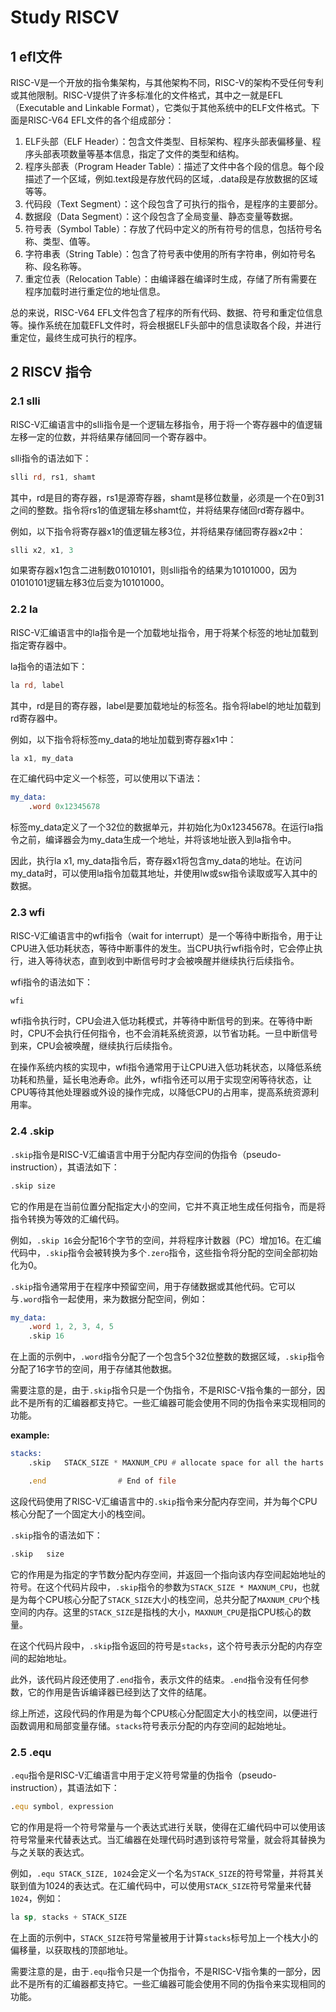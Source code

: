 # Study RISCV

## 1 efl文件

RISC-V是一个开放的指令集架构，与其他架构不同，RISC-V的架构不受任何专利或其他限制。RISC-V提供了许多标准化的文件格式，其中之一就是EFL（Executable and Linkable Format），它类似于其他系统中的ELF文件格式。下面是RISC-V64 EFL文件的各个组成部分：

1. ELF头部（ELF Header）：包含文件类型、目标架构、程序头部表偏移量、程序头部表项数量等基本信息，指定了文件的类型和结构。
2. 程序头部表（Program Header Table）：描述了文件中各个段的信息。每个段描述了一个区域，例如.text段是存放代码的区域，.data段是存放数据的区域等等。
3. 代码段（Text Segment）：这个段包含了可执行的指令，是程序的主要部分。
4. 数据段（Data Segment）：这个段包含了全局变量、静态变量等数据。
5. 符号表（Symbol Table）：存放了代码中定义的所有符号的信息，包括符号名称、类型、值等。
6. 字符串表（String Table）：包含了符号表中使用的所有字符串，例如符号名称、段名称等。
7. 重定位表（Relocation Table）：由编译器在编译时生成，存储了所有需要在程序加载时进行重定位的地址信息。

总的来说，RISC-V64 EFL文件包含了程序的所有代码、数据、符号和重定位信息等。操作系统在加载EFL文件时，将会根据ELF头部中的信息读取各个段，并进行重定位，最终生成可执行的程序。

## 2 RISCV 指令

### 2.1 slli

RISC-V汇编语言中的slli指令是一个逻辑左移指令，用于将一个寄存器中的值逻辑左移一定的位数，并将结果存储回同一个寄存器中。

slli指令的语法如下：

```asm
slli rd, rs1, shamt
```

其中，rd是目的寄存器，rs1是源寄存器，shamt是移位数量，必须是一个在0到31之间的整数。指令将rs1的值逻辑左移shamt位，并将结果存储回rd寄存器中。

例如，以下指令将寄存器x1的值逻辑左移3位，并将结果存储回寄存器x2中：

```asm
slli x2, x1, 3
```

如果寄存器x1包含二进制数01010101，则slli指令的结果为10101000，因为01010101逻辑左移3位后变为10101000。

### 2.2 la

RISC-V汇编语言中的la指令是一个加载地址指令，用于将某个标签的地址加载到指定寄存器中。

la指令的语法如下：

```asm
la rd, label
```

其中，rd是目的寄存器，label是要加载地址的标签名。指令将label的地址加载到rd寄存器中。

例如，以下指令将标签my_data的地址加载到寄存器x1中：

```asm
la x1, my_data
```

在汇编代码中定义一个标签，可以使用以下语法：

```asm
my_data:
    .word 0x12345678
```

标签my_data定义了一个32位的数据单元，并初始化为0x12345678。在运行la指令之前，编译器会为my_data生成一个地址，并将该地址嵌入到la指令中。

因此，执行la x1, my_data指令后，寄存器x1将包含my_data的地址。在访问my_data时，可以使用la指令加载其地址，并使用lw或sw指令读取或写入其中的数据。

### 2.3 wfi

RISC-V汇编语言中的wfi指令（wait for interrupt）是一个等待中断指令，用于让CPU进入低功耗状态，等待中断事件的发生。当CPU执行wfi指令时，它会停止执行，进入等待状态，直到收到中断信号时才会被唤醒并继续执行后续指令。

wfi指令的语法如下：

```asm
wfi
```

wfi指令执行时，CPU会进入低功耗模式，并等待中断信号的到来。在等待中断时，CPU不会执行任何指令，也不会消耗系统资源，以节省功耗。一旦中断信号到来，CPU会被唤醒，继续执行后续指令。

在操作系统内核的实现中，wfi指令通常用于让CPU进入低功耗状态，以降低系统功耗和热量，延长电池寿命。此外，wfi指令还可以用于实现空闲等待状态，让CPU等待其他处理器或外设的操作完成，以降低CPU的占用率，提高系统资源利用率。

### 2.4 .skip

`.skip`指令是RISC-V汇编语言中用于分配内存空间的伪指令（pseudo-instruction），其语法如下：

```asm
.skip size
```

它的作用是在当前位置分配指定大小的空间，它并不真正地生成任何指令，而是将指令转换为等效的汇编代码。

例如，`.skip 16`会分配16个字节的空间，并将程序计数器（PC）增加16。在汇编代码中，`.skip`指令会被转换为多个`.zero`指令，这些指令将分配的空间全部初始化为0。

`.skip`指令通常用于在程序中预留空间，用于存储数据或其他代码。它可以与`.word`指令一起使用，来为数据分配空间，例如：

```asm
my_data:
    .word 1, 2, 3, 4, 5
    .skip 16
```

在上面的示例中，`.word`指令分配了一个包含5个32位整数的数据区域，`.skip`指令分配了16字节的空间，用于存储其他数据。

需要注意的是，由于`.skip`指令只是一个伪指令，不是RISC-V指令集的一部分，因此不是所有的汇编器都支持它。一些汇编器可能会使用不同的伪指令来实现相同的功能。

**example:**

```asm
stacks:
	.skip	STACK_SIZE * MAXNUM_CPU # allocate space for all the harts stacks

	.end				# End of file
```

这段代码使用了RISC-V汇编语言中的`.skip`指令来分配内存空间，并为每个CPU核心分配了一个固定大小的栈空间。

`.skip`指令的语法如下：

```asm
.skip	size
```

它的作用是为指定的字节数分配内存空间，并返回一个指向该内存空间起始地址的符号。在这个代码片段中，`.skip`指令的参数为`STACK_SIZE * MAXNUM_CPU`，也就是为每个CPU核心分配了`STACK_SIZE`大小的栈空间，总共分配了`MAXNUM_CPU`个栈空间的内存。这里的`STACK_SIZE`是指栈的大小，`MAXNUM_CPU`是指CPU核心的数量。

在这个代码片段中，`.skip`指令返回的符号是`stacks`，这个符号表示分配的内存空间的起始地址。

此外，该代码片段还使用了`.end`指令，表示文件的结束。`.end`指令没有任何参数，它的作用是告诉编译器已经到达了文件的结尾。

综上所述，这段代码的作用是为每个CPU核心分配固定大小的栈空间，以便进行函数调用和局部变量存储。`stacks`符号表示分配的内存空间的起始地址。

### 2.5 .equ

`.equ`指令是RISC-V汇编语言中用于定义符号常量的伪指令（pseudo-instruction），其语法如下：

```asm
.equ symbol, expression
```

它的作用是将一个符号常量与一个表达式进行关联，使得在汇编代码中可以使用该符号常量来代替表达式。当汇编器在处理代码时遇到该符号常量，就会将其替换为与之关联的表达式。

例如，`.equ STACK_SIZE, 1024`会定义一个名为`STACK_SIZE`的符号常量，并将其关联到值为1024的表达式。在汇编代码中，可以使用`STACK_SIZE`符号常量来代替`1024`，例如：

```asm
la sp, stacks + STACK_SIZE
```

在上面的示例中，`STACK_SIZE`符号常量被用于计算`stacks`标号加上一个栈大小的偏移量，以获取栈的顶部地址。

需要注意的是，由于`.equ`指令只是一个伪指令，不是RISC-V指令集的一部分，因此不是所有的汇编器都支持它。一些汇编器可能会使用不同的伪指令来实现相同的功能。